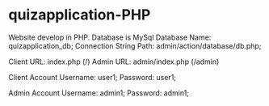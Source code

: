 # quizapplication-PHP

Website develop in PHP.
Database is MySql
Database Name: quizapplication_db;
Connection String Path: admin/action/database/db.php;

Client URL: index.php (/)
Admin URL: admin/index.php (/admin)

Client Account
Username: user1;
Password: user1;

Admin Account 
Username: admin1;
Password: admin1;
